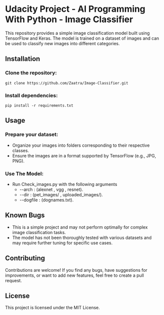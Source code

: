 # Udacity Project - AI Programming With Python - Image Classifier
This repository provides a simple image classification model built using TensorFlow and Keras. The model is trained on a dataset of images and can be used to classify new images into different categories.
## Installation
### Clone the repository:
`git clone https://github.com/Zaatra/Image-Classifier.git`
### Install dependencies:
`pip install -r requirements.txt`
## Usage
### Prepare your dataset:
* Organize your images into folders corresponding to their respective classes.
* Ensure the images are in a format supported by TensorFlow (e.g., JPG, PNG).
### Use The Model:
* Run Check_images.py with the following arguments
    * --arch : (alexnet , vgg , resnet).
    * --dir : (pet_images/ , uploaded_images/).
    * --dogfile : (dognames.txt).
## Known Bugs
* This is a simple project and may not perform optimally for complex image classification tasks.
* The model has not been thoroughly tested with various datasets and may require further tuning for specific use cases.
## Contributing
Contributions are welcome! If you find any bugs, have suggestions for improvements, or want to add new features, feel free to create a pull request.
## License
This project is licensed under the MIT License.